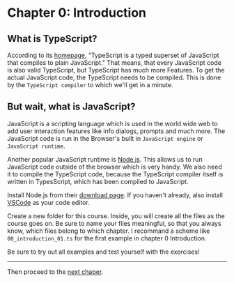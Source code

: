 # Chapter 0: Introduction
## What is TypeScript?
According to its [homepage](https://typescriptlang.org), "TypeScript is a typed superset of JavaScript that compiles to plain JavaScript." That means, that every JavaScript code is also valid TypeScript, but TypeScript has much more Features. To get the actual JavaScript code, the TypeScript needs to be compiled. This is done by the `TypeScript compiler` to which we'll get in a minute.

## But wait, what is JavaScript?
JavaScript is a scripting language which is used in the world wide web to add user interaction features like info dialogs, prompts and much more. The JavaScript code is run in the Browser's built in `JavaScript engine` or `JavaScript runtime`.

Another popular JavaScript runtime is [Node.js](https://nodejs.org/en/). This allows us to run JavaScript code outside of the browser which is very handy. We also need it to compile the TypeScript code, because the TypeScript compiler itself is written in TypesScript, which has been compiled to JavaScript.

Install Node.js from their [download page](https://nodejs.org/en/download/). If you haven't already, also install [VSCode](https://code.visualstudio.com/) as your code editor.

Create a new folder for this course. Inside, you will create all the files as the course goes on. Be sure to name your files meaningful, so that you always know, which files belong to which chapter. I recommand a scheme like `00_introduction_01.ts` for the first example in chapter 0 Introduction.

Be sure to try out all examples and test yourself with the exercises!

---
Then proceed to the [next chaper](./01_Working_with_TypeScript.md).